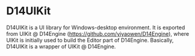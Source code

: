 # D14UIKit

D14UIKit is a UI library for Windows-desktop environment. It is exported from UIKit @ D14Engine (https://github.com/yiyaowen/D14Engine), where UIKit is initially used to build the Editor part of D14Engine. Basically, D14UIKit is a wrapper of UIKit @ D14Engine.
